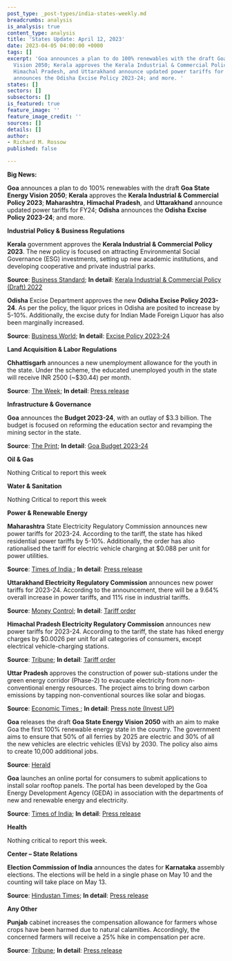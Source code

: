 ```yaml
---
post_type: _post-types/india-states-weekly.md
breadcrumbs: analysis
is_analysis: true
content_type: analysis
title: 'States Update: April 12, 2023'
date: 2023-04-05 04:00:00 +0000
tags: []
excerpt: 'Goa announces a plan to do 100% renewables with the draft Goa State Energy
  Vision 2050; Kerala approves the Kerala Industrial & Commercial Policy 2023; Maharashtra,
  Himachal Pradesh, and Uttarakhand announce updated power tariffs for FY24; Odisha
  announces the Odisha Excise Policy 2023-24; and more. '
states: []
sectors: []
subsectors: []
is_featured: true
feature_image: ''
feature_image_credit: ''
sources: []
details: []
author:
- Richard M. Rossow
published: false

---
```

**Big News:**

**Goa** announces a plan to do 100% renewables with the draft **Goa State Energy Vision 2050**; **Kerala** approves the **Kerala Industrial & Commercial Policy 2023**; **Maharashtra**, **Himachal Pradesh**, and **Uttarakhand** announce updated power tariffs for FY24; **Odisha** announces the **Odisha** **Excise Policy 2023-24**; and more.

**Industrial Policy & Business Regulations**

**Kerala** government approves the **Kerala Industrial & Commercial Policy 2023**. The new policy is focused on attracting Environmental Social Governance (ESG) investments, setting up new academic institutions, and developing cooperative and private industrial parks.

**Source**: [Business Standard](https://www.business-standard.com/india-news/kerala-approves-new-industrial-policy-to-become-hub-of-developed-industries-123032900987_1.html); **In detail**: [Kerala Industrial & Commercial Policy (Draft) 2022](https://keralaindustry.org/images/2022/policy_book_V2_english.pdf)

**Odisha** Excise Department approves the new **Odisha Excise Policy 2023-24**. As per the policy, the liquor prices in Odisha are posited to increase by 5-10%. Additionally, the excise duty for Indian Made Foreign Liquor has also been marginally increased.

**Source**: [Business World](https://www.businessworld.in/article/Odisha-Announces-Excise-Policy-For-2023-24-Liquor-Prices-To-Go-Up-Beach-Shacks-To-Promote-Tourism-/31-03-2023-471262/); **In detail**: [Excise Policy 2023-24](https://excise.odisha.gov.in/sites/default/files/2023-03/Excise%20Policy%202023-24%20%282%29.pdf)

**Land Acquisition & Labor Regulations**

**Chhattisgarh** announces a new unemployment allowance for the youth in the state. Under the scheme, the educated unemployed youth in the state will receive INR 2500 (\~$30.44) per month.

**Source**: [The Week](https://www.theweek.in/news/india/2023/04/01/chhattisgarh-cm-baghel-launches-unemployment-allowance-scheme-socio-economic-survey.html); **In detail**: [Press release](https://acrobat.adobe.com/id/urn%3Aaaid%3Asc%3AVA6C2%3Aecb19f6d-1e7d-4fde-a0e3-c6f1d82482b7/?locale=en-US&viewer%21megaVerb=group-discover&filetype=application%2Fpdf)

**Infrastructure & Governance**

**Goa** announces the **Budget 2023-24**, with an outlay of $3.3 billion. The budget is focused on reforming the education sector and revamping the mining sector in the state.

**Source**: [The Print](https://theprint.in/india/goa-budget-banks-on-mining-resumption-to-up-income-focus-on-tourism-education/1482138/); **In detail**: [Goa Budget 2023-24](http://goabudget.gov.in/)

**Oil & Gas**

Nothing Critical to report this week

**Water & Sanitation**

Nothing Critical to report this week

**Power & Renewable Energy**

**Maharashtra** State Electricity Regulatory Commission announces new power tariffs for 2023-24. According to the tariff, the state has hiked residential power tariffs by 5-10%. Additionally, the order has also rationalised the tariff for electric vehicle charging at $0.088 per unit for power utilities.

**Source**: [Times of India ](https://timesofindia.indiatimes.com/city/mumbai/power-to-be-5-10-dearer-across-mumbai-from-today/articleshow/99157803.cms); **In detail**: [Press release](https://acrobat.adobe.com/id/urn:aaid:sc:VA6C2:3dd69bf0-5694-4075-aca6-ea834c1f5f03)

**Uttarakhand Electricity Regulatory Commission** announces new power tariffs for 2023-24. According to the announcement, there will be a 9.64% overall increase in power tariffs, and 11% rise in industrial tariffs.

**Source**: [Money Control](https://www.moneycontrol.com/news/india/double-whammy-for-power-water-consumers-in-uttarakhand-10346701.html); **In detail**: [Tariff order](https://uerc.gov.in/Tariff_Orders.html#2023-24)

**Himachal Pradesh Electricity Regulatory Commission** announces new power tariffs for 2023-24. According to the tariff, the state has hiked energy charges by $0.0026 per unit for all categories of consumers, except electrical vehicle-charging stations.

**Source**: [Tribune](https://www.tribuneindia.com/news/himachal/power-tariff-up-22-paise-unit-in-hp-493087); **In detail**: [Tariff order](https://hperc.org/new1/File/tohpsebl23.pdf)

**Uttar Pradesh** approves the construction of power sub-stations under the green energy corridor (Phase-2) to evacuate electricity from non-conventional energy resources. The project aims to bring down carbon emissions by tapping non-conventional sources like solar and biogas.

**Source**: [Economic Times ](https://energy.economictimes.indiatimes.com/news/power/uttar-pradesh-state-cabinet-nod-to-new-power-sub-stations/99111407); **In detail**: [Press note (Invest UP)](https://invest.up.gov.in/wp-content/uploads/2023/03/Government_300323.pdf)

**Goa** releases the draft **Goa State Energy Vision 2050** with an aim to make Goa the first 100% renewable energy state in the country. The government aims to ensure that 50% of all ferries by 2025 are electric and 30% of all the new vehicles are electric vehicles (EVs) by 2030. The policy also aims to create 10,000 additional jobs.

**Source**: [Herald](https://www.heraldgoa.in/Goa/Draft-%E2%80%98Goa-State-Energy-Vision-2050%E2%80%99-released/203033)

**Goa** launches an online portal for consumers to submit applications to install solar rooftop panels. The portal has been developed by the Goa Energy Development Agency (GEDA) in association with the departments of new and renewable energy and electricity.

**Source**: [Times of India](https://timesofindia.indiatimes.com/city/goa/soon-click-to-install-rooftop-solar-panels/articleshow/99155570.cms); **In detail**: [Press release](https://pib.gov.in/PressReleseDetailm.aspx?PMO=3&PRID=1912992)

**Health**

Nothing critical to report this week.

**Center – State Relations**

**Election Commission of India** announces the dates for **Karnataka** assembly elections. The elections will be held in a single phase on May 10 and the counting will take place on May 13.

**Source**: [Hindustan Times](https://www.hindustantimes.com/cities/bengaluru-news/karnataka-election-2023-check-out-list-of-key-candidates-101680079817350.html); **In detail**: [Press release](https://eci.gov.in/files/file/14863-general-election-to-legislative-assembly-of-karnataka-2023/)

**Any Other**

**Punjab** cabinet increases the compensation allowance for farmers whose crops have been harmed due to natural calamities. Accordingly, the concerned farmers will receive a 25% hike in compensation per acre.

**Source**: [Tribune](https://www.tribuneindia.com/news/punjab/cabinet-approves-25-hike-in-relief-to-farmers-493023); **In detail**: [Press release](http://diprpunjab.gov.in/?q=content/bhagwant-mann-government-swings-action-compensate-farmers-crop-loss)